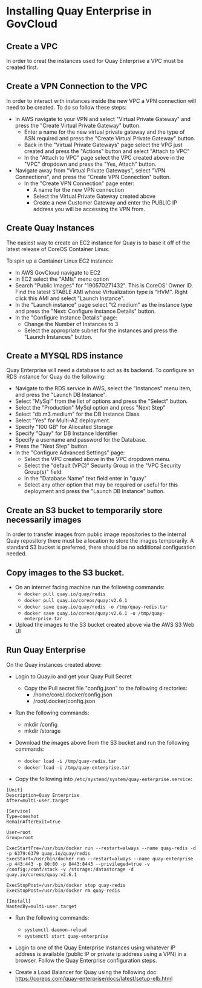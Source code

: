 # Installing Quay Enterprise in GovCloud


## Create a VPC

In order to creat the instances used for Quay Enterprise a VPC must be created first.

## Create a VPN Connection to the VPC

In order to interact with instances inside the new VPC a VPN connection will need to be created. To do so follow these steps:
* In AWS navigate to your VPN and select "Virtual Private Gateway" and press the "Create Virtual Private Gateway" button.
  * Enter a name for the new virtual private gateway and the type of ASN required and press the "Create Virtual Private Gateway" button.
  * Back in the "Virtual Private Gateways" page select the VPG just created and press the "Actions" button and select "Attach to VPC"
  * In the "Attach to VPC" page select the VPC created above in the "VPC" dropdown and press the "Yes, Attach" button.
* Navigate away from "Virtual Private Gateways", select "VPN Connections", and press the "Create VPN Connection" button.
  * In the "Create VPN Connection" page enter:
    * A name for the new VPN connection
    * Select the Virtual Private Gateway created above
    * Create a new Customer Gateway and enter the PUBLIC IP address you will be accessing the VPN from.

## Create Quay Instances

The easiest way to create an EC2 instance for Quay is to base it off of the latest release of CoreOS Container Linux.

To spin up a Container Linux EC2 instance:
* In AWS GovCloud navigate to EC2 
* In EC2 select the "AMIs" menu option
* Search "Public Images" for "190570271432". This is CoreOS' Owner ID. Find the latest STABLE AMI whose Virtualization type is "HVM". Right click this AMI and select "Launch Instance".
* In the "Launch instance" page select "t2.medium" as the instance type and press the "Next: Configure Instance Details" button.
* In the "Configure Instance Details" page:
  *  Change the Number of Instances to 3
  *  Select the appropriate subnet for the instances and press the "Launch Instances" button.

## Create a MYSQL RDS instance

Quay Enterprise will need a database to act as its backend. To configure an RDS instance for Quay do the following:

* Navigate to the RDS service in AWS, select the "Instances" menu item, and press the "Launch DB Instance".
* Select "MySql" from the list of options and press the "Select" button.
* Select the "Production" MySql option and press "Next Step"
* Select "db.m3.medium" for the DB Instance Class.
* Select "Yes" for Multi-AZ deployment.
* Specify "100 GB" for Allocated Storage
* Specify "Quay" for DB Instance Identifier
* Specify a username and password for the Database.
* Press the "Next Step" button.
* In the "Configure Advanced Settings" page:
  * Select the VPC created above in the VPC dropdown menu.
  * Select the "default (VPC)" Security Group in the "VPC Security Group(s)" field.
  * In the "Database Name" text field enter in "quay"
  * Select any other option that may be required or useful for this deployment and press the "Launch DB Instance" button.

## Create an S3 bucket to temporarily store necessarily images

In order to transfer images from public image repositories to the internal Quay repository there must be a location to store the images temporarily. A standard S3 bucket is preferred, there should be no additional configuration needed.

## Copy images to the S3 bucket.

* On an internet facing machine run the following commands:
  * `docker pull quay.io/quay/redis`
  * `docker pull quay.io/coreos/quay:v2.6.1`
  * `docker save quay.io/quay/redis -o /tmp/quay-redis.tar`
  * `docker save quay.io/coreos/quay:v2.6.1 -o /tmp/quay-enterprise.tar`
* Upload the images to the S3 bucket created above via the AWS S3 Web UI


## Run Quay Enterprise

On the Quay instances created above:
* Login to Quay.io and get your Quay Pull Secret
  * Copy the Pull secret file "config.json" to the following directories:
    * /home/core/.docker/config.json
    * /root/.docker/config.json
* Run the following commands:
  * mkdir /config
  * mkdir /storage
* Download the images above from the S3 bucket and run the following commands:
  * `docker load -i /tmp/quay-redis.tar`
  * `docker load -i /tmp/quay-enterprise.tar`
	
* Copy the following into `/etc/systemd/system/quay-enterprise.service`:
```
[Unit]
Description=Quay Enterprise
After=multi-user.target

[Service]
Type=oneshot
RemainAfterExit=true

User=root
Group=root

ExecStartPre=/usr/bin/docker run --restart=always --name quay-redis -d -p 6379:6379 quay.io/quay/redis
ExecStart=/usr/bin/docker run --restart=always --name quay-enterprise -p 443:443 -p 80:80 -p 8443:8443 --privileged=true -v /config:/conf/stack -v /storage:/datastorage -d quay.io/coreos/quay:v2.6.1

ExecStopPost=/usr/bin/docker stop quay-redis
ExecStopPost=/usr/bin/docker rm quay-redis

[Install]
WantedBy=multi-user.target
```

* Run the following commands:
  * `systemctl daemon-reload`
  * `systemctl start quay-enterprise`

* Login to one of the Quay Enterprise instances using whatever IP address is available (public IP or private ip address using a VPN) in a browser. Follow the Quay Enterprise configuration steps.

* Create a Load Balancer for Quay using the following doc: https://coreos.com/quay-enterprise/docs/latest/setup-elb.html
